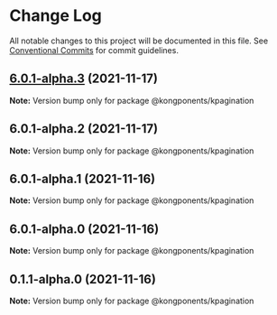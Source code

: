 # Change Log

All notable changes to this project will be documented in this file.
See [Conventional Commits](https://conventionalcommits.org) for commit guidelines.

## [6.0.1-alpha.3](https://github.com/Kong/kongponents/compare/@kongponents/kpagination@6.0.1-alpha.2...@kongponents/kpagination@6.0.1-alpha.3) (2021-11-17)

**Note:** Version bump only for package @kongponents/kpagination





## 6.0.1-alpha.2 (2021-11-17)

**Note:** Version bump only for package @kongponents/kpagination





## 6.0.1-alpha.1 (2021-11-16)

**Note:** Version bump only for package @kongponents/kpagination





## 6.0.1-alpha.0 (2021-11-16)

**Note:** Version bump only for package @kongponents/kpagination





## 0.1.1-alpha.0 (2021-11-16)

**Note:** Version bump only for package @kongponents/kpagination
